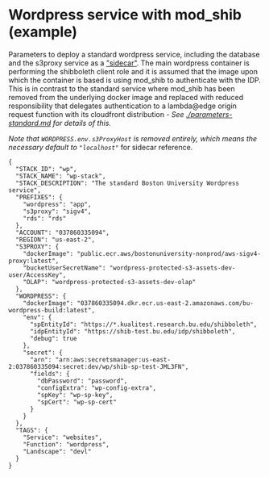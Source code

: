 # Wordpress service with mod_shib (example)

Parameters to deploy a standard wordpress service, including the database and the s3proxy service as a ["sidecar"](https://docs.aws.amazon.com/AmazonECS/latest/bestpracticesguide/fargate-security-considerations.html).
The main wordpress container is performing the shibboleth client role and it is assumed that the image upon which the container is based is using mod_shib to authenticate with the IDP. This is in contrast to the standard service where mod_shib has been removed from the underlying docker image and replaced with reduced responsibility that delegates authentication to a lambda@edge origin request function with its cloudfront distribution - *See [./parameters-standard.md](./parameters-standard.md) for details of this.*

*Note that `WORDPRESS.env.s3ProxyHost` is removed entirely, which means the necessary default to `"localhost"`* for sidecar reference.

```
{
  "STACK_ID": "wp",
  "STACK_NAME": "wp-stack",
  "STACK_DESCRIPTION": "The standard Boston University Wordpress service",
  "PREFIXES": {
    "wordpress": "app",
    "s3proxy": "sigv4",
    "rds": "rds"
  },
  "ACCOUNT": "037860335094",
  "REGION": "us-east-2",
  "S3PROXY": {
    "dockerImage": "public.ecr.aws/bostonuniversity-nonprod/aws-sigv4-proxy:latest",
    "bucketUserSecretName": "wordpress-protected-s3-assets-dev-user/AccessKey",
    "OLAP": "wordpress-protected-s3-assets-dev-olap"
  },
  "WORDPRESS": {
    "dockerImage": "037860335094.dkr.ecr.us-east-2.amazonaws.com/bu-wordpress-build:latest",
    "env": {
      "spEntityId": "https://*.kualitest.research.bu.edu/shibboleth",
      "idpEntityId": "https://shib-test.bu.edu/idp/shibboleth",
      "debug": true
    },
    "secret": {
      "arn": "arn:aws:secretsmanager:us-east-2:037860335094:secret:dev/wp/shib-sp-test-JML3FN",
      "fields": {
        "dbPassword": "password",
        "configExtra": "wp-config-extra",
        "spKey": "wp-sp-key",
        "spCert": "wp-sp-cert"
      }      
    }
  },
  "TAGS": {
    "Service": "websites",
    "Function": "wordpress",
    "Landscape": "devl"
  }
}
```

